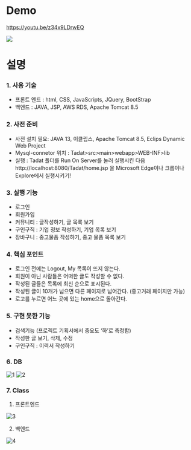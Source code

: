 <h1> Demo </h1>

https://youtu.be/z34x9LDrwEQ

<img src="https://user-images.githubusercontent.com/81500474/175466505-576acf37-493c-478f-849c-6c6ae87ba676.gif">

<h1> 설명 </h1>

<h3> 1.	사용 기술 </h3>

-	프론트 엔드 : html, CSS, JavaScripts, JQuery, BootStrap
-	백엔드 : JAVA, JSP, AWS RDS, Apache Tomcat 8.5 

<h3>2.	사전 준비</h3>

-	사전 설치 필요: JAVA 13, 이클립스, Apache Tomcat 8.5, Eclips Dynamic Web Project 
-	Mysql-connetor 위치 : Tadat>src>main>webapp>WEB-INF>lib
-	실행 : Tadat 폴더를 Run On Server를 눌러 실행시킨 다음 http://localhost:8080/Tadat/home.jsp 을 Microsoft Edge이나 크롬이나 Explore에서 실행시키기! 

<h3>3.	실행 기능</h3>

-	로그인
-	회원가입 
-	커뮤니티 : 글작성하기, 글 목록 보기
-	구인구직 : 기업 정보 작성하기, 기업 목록 보기
-	장바구니 : 중고물품 작성하기, 중고 물품 목록 보기

<h3>4.	핵심 포인트</h3>

-	로그인 전에는 Logout, My 목록이 뜨지 않는다. 
-	회원이 아닌 사람들은 어떠한 글도 작성할 수 없다. 
-	작성된 글들은 목록에 최신 순으로 표시된다.
-	작성된 글이 10개가 넘으면 다른 페이지로 넘어간다. (중고거래 페이지만 가능) 
-	로고를 누르면 어느 곳에 있는 home으로 돌아간다. 

<h3>5.	구현 못한 기능</h3>

-	검색기능 (프로젝트 기획서에서 중요도 ‘하’로 측정함)
-	작성한 글 보기, 삭제, 수정 
-	구인구직 : 이력서 작성하기

<h3>6.	DB </h3>
 
![1](https://user-images.githubusercontent.com/81500474/175467290-e27d8b40-e313-4fca-b88a-8f2c9af63967.png)
![2](https://user-images.githubusercontent.com/81500474/175467308-c9a7f888-9c4c-428f-806d-38cf64992694.png)


<h3>7.	Class</h3>

 1) 프론트엔드 
 
![3](https://user-images.githubusercontent.com/81500474/175467492-a9c59859-5f62-4dd7-90cc-fd08adeed61b.png)

 2) 백엔드

 ![4](https://user-images.githubusercontent.com/81500474/175467515-886b6210-8a5c-4033-be5e-b1c08ff9eb5a.png)

